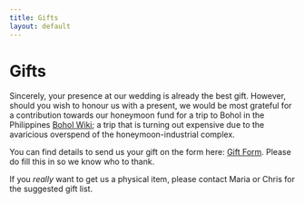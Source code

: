 ```yaml
---
title: Gifts
layout: default
---
```


# **Gifts**

Sincerely, your presence at our wedding is already the best gift.
However, should you wish to honour us with a present, we would be most grateful for a contribution towards our honeymoon fund for a trip to Bohol in the Philippines [Bohol Wiki](https://en.wikipedia.org/wiki/Bohol); a trip that is turning out expensive due to the avaricious overspend of the honeymoon-industrial complex.

You can find details to send us your gift on the form here: 
[Gift Form](https://docs.google.com/forms/d/e/1FAIpQLSeI1ZA_XEeDnSYXp-bXE-HHqFoXcvjHIlpOWeXeds0WbhG0-A/viewform?usp=header). Please do fill this in so we know who to thank.


If you _really_ want to get us a physical item, please contact Maria or Chris for the suggested gift list.
